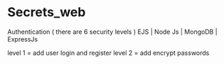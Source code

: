 # Secrets_web
Authentication ( there are 6 security levels ) EJS |  Node Js | MongoDB | ExpressJs

level 1 = add user login and register
level 2 = add encrypt passwords
